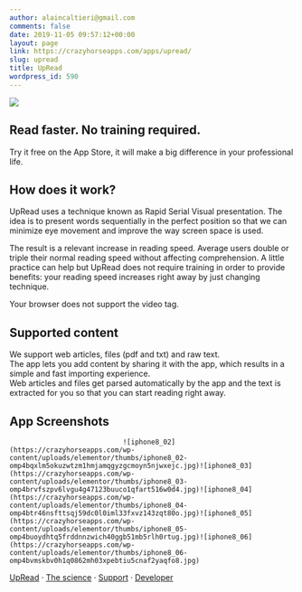 ```yaml
---
author: alaincaltieri@gmail.com
comments: false
date: 2019-11-05 09:57:12+00:00
layout: page
link: https://crazyhorseapps.com/apps/upread/
slug: upread
title: UpRead
wordpress_id: 590
---
```


![](https://crazyhorseapps.com/wp-content/uploads/2020/03/UpRead-Logo-768x194.png)

## Read faster. No training required.

Try it free on the App Store, it will make a big difference in your professional life.

[](https://itunes.apple.com/app/id1454094961?mt=8)

## How does it work?

UpRead uses a technique known as Rapid Serial Visual presentation. The idea is to present words sequentially in the perfect position so that we can minimize eye movement and improve the way screen space is used.

The result is a relevant increase in reading speed. Average users double or triple their normal reading speed without affecting comprehension. A little practice can help but UpRead does not require training in order to provide benefits: your reading speed increases right away by just changing technique.

Your browser does not support the video tag.

## Supported content

We support web articles, files (pdf and txt) and raw text.  
The app lets you add content by sharing it with the app, which results in a simple and fast importing experience.   
Web articles and files get parsed automatically by the app and the text is extracted for you so that you can start reading right away.

[](https://itunes.apple.com/us/app/blast-fast-reading/id1454094961?mt=8)

## App Screenshots

    							![iphone8_02](https://crazyhorseapps.com/wp-content/uploads/elementor/thumbs/iphone8_02-omp4bqxlm5okuzwtzm1hmjamqgyzgcmoyn5njwxejc.jpg)![iphone8_03](https://crazyhorseapps.com/wp-content/uploads/elementor/thumbs/iphone8_03-omp4brvfszpv6lvgu4g47123buuco1qfart516w0d4.jpg)![iphone8_04](https://crazyhorseapps.com/wp-content/uploads/elementor/thumbs/iphone8_04-omp4btr46nsfttsqj59dc0l0iml33fxvz143zqt80o.jpg)![iphone8_05](https://crazyhorseapps.com/wp-content/uploads/elementor/thumbs/iphone8_05-omp4buoydhtq5frddnnzwich40ggb51mb5rlh0rtug.jpg)![iphone8_06](https://crazyhorseapps.com/wp-content/uploads/elementor/thumbs/iphone8_06-omp4bvmskbv0h1q0862mh03xpebtiu5cnaf2yaqfo8.jpg)


[UpRead](https://crazyhorseapps.com/apps/upread/) · [The science](https://crazyhorseapps.com/apps/upread/upread-scientific-research/) · [Support](https://crazyhorseapps.com/support/) · [Developer](https://crazyhorseapps.com/)
